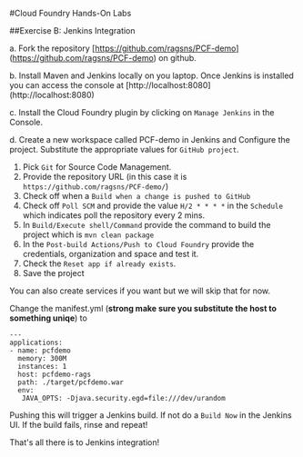 #Cloud Foundry Hands-On Labs

##Exercise B: Jenkins Integration

a. Fork the repository [https://github.com/ragsns/PCF-demo] (https://github.com/ragsns/PCF-demo) on github.

b. Install Maven and Jenkins locally on you laptop. Once Jenkins is installed you can access the console at [http://localhost:8080] (http://localhost:8080) 

c. Install the Cloud Foundry plugin by clicking on `Manage Jenkins` in the Console.

d. Create a new workspace called PCF-demo in Jenkins and Configure the project. Substitute the appropriate values for `GitHub project`.

1. Pick `Git` for Source Code Management.
2. Provide the repository URL (in this case it is `https://github.com/ragsns/PCF-demo/`)
3. Check off when a `Build when a change is pushed to GitHub`
4. Check off `Poll SCM` and provide the value `H/2 * * * *` in the `Schedule` which indicates poll the repository every 2 mins.
5. In `Build/Execute shell/Command` provide the command to build the project which is `mvn clean package`
6. In the `Post-build Actions/Push to Cloud Foundry` provide the credentials, organization and space and test it.
7. Check the `Reset app if already exists`.
8. Save the project

You can also create services if you want but we will skip that for now.

Change the manifest.yml (**strong make sure you substitute the host to something uniqe**) to

```
---
applications:
- name: pcfdemo
  memory: 300M 
  instances: 1
  host: pcfdemo-rags
  path: ./target/pcfdemo.war
  env:
   JAVA_OPTS: -Djava.security.egd=file:///dev/urandom
```
Pushing this will trigger a Jenkins build. If not do a `Build Now` in the Jenkins UI. If the build fails, rinse and repeat!

That's all there is to Jenkins integration!

